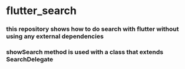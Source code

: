 # flutter_search

### this repository shows how to do search with flutter without using any external dependencies
### showSearch method is used with a class that extends SearchDelegate
